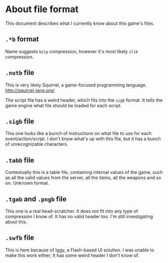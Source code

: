 # About file format
This document describes what I currently know about this game's files.

## `.*b` format
Name suggests `bzip` compression, however it's most likely `zlib` compression.

## `.nutb` file
This is very likely Squirrel, a game-focused programming language. http://squirrel-lang.org/

The script file has a weird header, which fits into the `sigb` format. It tells the game engine what file should be loaded for each script.

## `.sigb` file
This one looks like a bunch of instructions on what file to use for each event/action/script. I don't know what's up with this file, but it has a bunch of unrecognizable characters.

## `.tabb` file
Contextually this is a table file, containing internal values of the game, such as all the valid values from the server, all the items, all the weapons and so on. Unknown format.

## `.tgab` and `.pngb` file
This one is a real head-scratcher. It does not fit into any type of compression I know of. It has no valid header too. I'm still investigating about this.

## `.swfb` file
This is here because of Iggy, a Flash-based UI solution. I was unable to make this work either; It has some weird header I don't know of.

